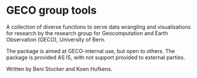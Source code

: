 # GECO group tools

A collection of diverse functions to serve data wrangling and visualisations for research by the research group for Geocomputation and Earth Observation (GECO), University of Bern. 

The package is aimed at GECO-internal use, but open to others. The package is provided AS IS, with not support provided to external parties.

Written by Beni Stocker and Koen Hufkens.
